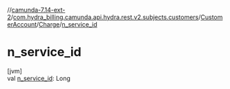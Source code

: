 //[camunda-7.14-ext-2](../../../../index.md)/[com.hydra_billing.camunda.api.hydra.rest.v2.subjects.customers](../../index.md)/[CustomerAccount](../index.md)/[Charge](index.md)/[n_service_id](n_service_id.md)

# n_service_id

[jvm]\
val [n_service_id](n_service_id.md): Long
